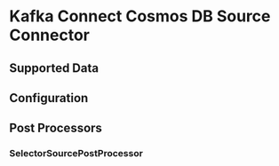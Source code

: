 # Kafka Connect Cosmos DB Source Connector

## Supported Data 

## Configuration

## Post Processors
### SelectorSourcePostProcessor 
